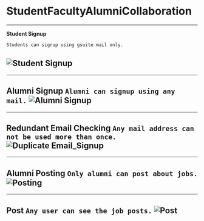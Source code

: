 # StudentFacultyAlumniCollaboration

-----------------------------------
**Student Signup**
```
Students can signup using gsuite mail only.
```
![Student Signup](https://user-images.githubusercontent.com/34593750/92506063-b524fa80-f226-11ea-82b7-dccacb828184.gif)
-----------------------------------


-----------------------------------
**Alumni Signup**
``
Alumni can signup using any mail.
``
![Alumni Signup](https://user-images.githubusercontent.com/34593750/92507081-40eb5680-f228-11ea-896e-2f8bc1503034.gif)
-----------------------------------


-----------------------------------
**Redundant Email Checking**
``
Any mail address can not be used more than once.
``
![Duplicate Email_Signup](https://user-images.githubusercontent.com/34593750/92507156-5bbdcb00-f228-11ea-93f0-81136ed6710a.gif)
-----------------------------------


-----------------------------------
**Alumni Posting**
``
Only alumni can post about jobs.
``
![Posting]()
-----------------------------------


-----------------------------------
**Post**
``
Any user can see the job posts.
``
![Post]()
-----------------------------------

